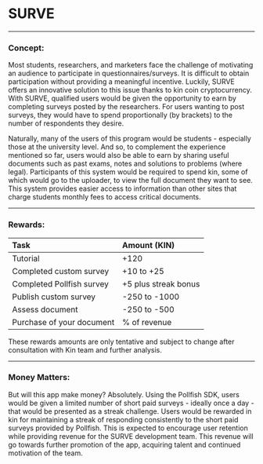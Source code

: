 # SURVE
___


### Concept:

Most students, researchers, and marketers face the challenge of motivating an audience to participate in questionnaires/surveys. It is difficult to obtain participation without providing a meaningful incentive. Luckily, SURVE offers an innovative solution to this issue thanks to kin coin cryptocurrency. With SURVE, qualified users would be given the opportunity to earn by completing surveys posted by the researchers. For users wanting to post surveys, they would have to spend proportionally (by brackets) to the number of respondents they desire.

Naturally, many of the users of this program would be students - especially those at the university level. And so, to complement the experience mentioned so far, users would also be able to earn by sharing useful documents such as past exams, notes and solutions to problems (where legal). Participants of this system would be required to spend kin, some of which would go to the uploader, to view the full document they want to see. This system provides easier access to information than other sites that charge students monthly fees to access critical documents.

------------

### Rewards:

| Task  | Amount (KIN) |
| :------------ |:---------------|
| Tutorial | +120 |
| Completed custom survey| +10 to +25 |
| Completed Pollfish survey | +5 plus streak bonus |
| Publish custom survey | -250 to -1000 |
| Assess document | -250 to -500 |
| Purchase of your document | % of revenue |

These rewards amounts are only tentative and subject to change after consultation with Kin team and further analysis.

----


### Money Matters:

 But will this app make money? Absolutely. Using the Pollfish SDK, users would be given a limited number of short paid surveys - ideally once a day - that would be presented as a streak challenge. Users would be rewarded in kin for maintaining a streak of responding consistently to the short paid surveys provided by Pollfish. This is expected to encourage user retention while providing revenue for the SURVE development team. This revenue will go towards further promotion of the app, acquiring talent and continued motivation of the team.